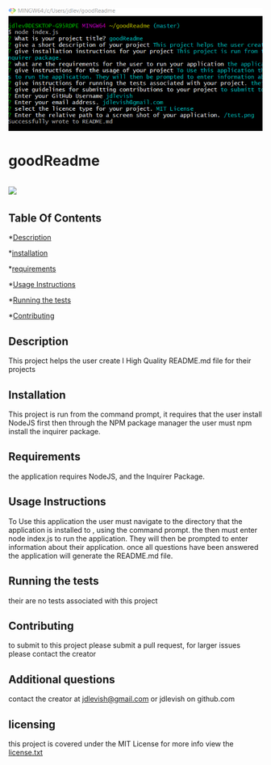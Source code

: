 
![](/test.png)
# goodReadme

## ![](https://img.shields.io/github/license/jdlevish/goodReadme)

## Table Of Contents

*[Description](#Description)

*[installation](#Installation)

*[requirements](#requirements)

*[Usage Instructions](#Usage-Instructions)

*[Running the tests](#Running-the-tests)

*[Contributing](#Contributing)
## Description
This project helps the user create I High Quality README.md file for their projects
    
## Installation
    
This project is run from the command prompt, it requires that the user install NodeJS first then through the NPM package manager the user must npm install the inquirer package.
    
## Requirements
    
the application requires NodeJS, and the Inquirer Package. 
## Usage Instructions

To Use this application the user must navigate to the directory that the application is installed to , using the command prompt. the then must enter node index.js to run the application. They will then be prompted to enter information about their application. once all questions have been answered the application will generate the README.md file.
    
## Running the tests
    
their are no tests associated with this project
    
## Contributing
    
to submit to this project please submit a pull request, for larger issues please contact the creator

## Additional questions
contact the creator at jdlevish@gmail.com or jdlevish on github.com

## licensing
this project is covered under the MIT License for more info view the [license.txt](license.txt)
    
